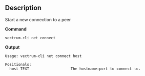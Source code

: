 ## Description
Start a new connection to a peer

**Command**

```sh
vectrum-cli net connect
```

**Output**

```console
Usage: vectrum-cli net connect host

Positionals:
  host TEXT                   The hostname:port to connect to.
```
